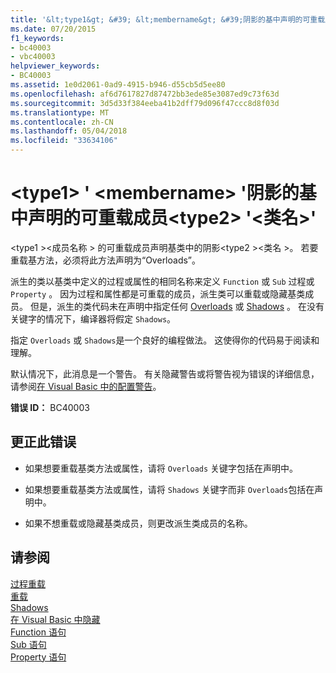 ```yaml
---
title: '&lt;type1&gt; &#39; &lt;membername&gt; &#39;阴影的基中声明的可重载成员&lt;type2&gt; &#39;&lt;类名&gt;&#39;'
ms.date: 07/20/2015
f1_keywords:
- bc40003
- vbc40003
helpviewer_keywords:
- BC40003
ms.assetid: 1e0d2061-0ad9-4915-b946-d55cb5d5ee80
ms.openlocfilehash: af6d7617827d87472bb3ede85e3087ed9c73f63d
ms.sourcegitcommit: 3d5d33f384eeba41b2dff79d096f47ccc8d8f03d
ms.translationtype: MT
ms.contentlocale: zh-CN
ms.lasthandoff: 05/04/2018
ms.locfileid: "33634106"
---
```

# <a name="lttype1gt-39ltmembernamegt39-shadows-an-overloadable-member-declared-in-the-base-lttype2gt-39ltclassnamegt39"></a>&lt;type1&gt; &#39; &lt;membername&gt; &#39;阴影的基中声明的可重载成员&lt;type2&gt; &#39;&lt;类名&gt;&#39;
\<type1 >\<成员名称 > 的可重载成员声明基类中的阴影\<type2 >\<类名 >。 若要重载基方法，必须将此方法声明为“Overloads”。  
  
 派生的类以基类中定义的过程或属性的相同名称来定义 `Function` 或 `Sub` 过程或 `Property` 。 因为过程和属性都是可重载的成员，派生类可以重载或隐藏基类成员。 但是，派生的类代码未在声明中指定任何 [Overloads](../../visual-basic/language-reference/modifiers/overloads.md) 或 [Shadows](../../visual-basic/language-reference/modifiers/shadows.md) 。 在没有关键字的情况下，编译器将假定 `Shadows`。  
  
 指定 `Overloads` 或 `Shadows`是一个良好的编程做法。 这使得你的代码易于阅读和理解。  
  
 默认情况下，此消息是一个警告。 有关隐藏警告或将警告视为错误的详细信息，请参阅[在 Visual Basic 中的配置警告](/visualstudio/ide/configuring-warnings-in-visual-basic)。  
  
 **错误 ID：** BC40003  
  
## <a name="to-correct-this-error"></a>更正此错误  
  
-   如果想要重载基类方法或属性，请将 `Overloads` 关键字包括在声明中。  
  
-   如果想要重载基类方法或属性，请将 `Shadows` 关键字而非 `Overloads`包括在声明中。  
  
-   如果不想重载或隐藏基类成员，则更改派生类成员的名称。  
  
## <a name="see-also"></a>请参阅  
 [过程重载](../../visual-basic/programming-guide/language-features/procedures/procedure-overloading.md)  
 [重载](../../visual-basic/language-reference/modifiers/overloads.md)  
 [Shadows](../../visual-basic/language-reference/modifiers/shadows.md)  
 [在 Visual Basic 中隐藏](../../visual-basic/programming-guide/language-features/declared-elements/shadowing.md)  
 [Function 语句](../../visual-basic/language-reference/statements/function-statement.md)  
 [Sub 语句](../../visual-basic/language-reference/statements/sub-statement.md)  
 [Property 语句](../../visual-basic/language-reference/statements/property-statement.md)
